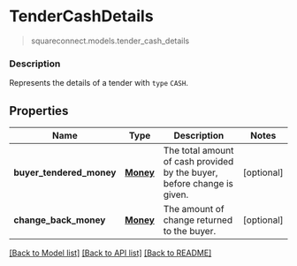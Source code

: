 # TenderCashDetails
> squareconnect.models.tender_cash_details

### Description

Represents the details of a tender with `type` `CASH`.

## Properties
Name | Type | Description | Notes
------------ | ------------- | ------------- | -------------
**buyer_tendered_money** | [**Money**](Money.md) | The total amount of cash provided by the buyer, before change is given. | [optional] 
**change_back_money** | [**Money**](Money.md) | The amount of change returned to the buyer. | [optional] 

[[Back to Model list]](../README.md#documentation-for-models) [[Back to API list]](../README.md#documentation-for-api-endpoints) [[Back to README]](../README.md)


